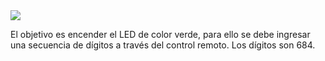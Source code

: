 
<img src="https://github.com/daltomi/ProyectosArduino/ARDUINO_NANO/clave_control_remoto/raw/master/circuito.png"/>


El objetivo es encender el LED de color verde, para ello se debe ingresar una secuencia de dígitos a través del
control remoto. Los dígitos son 684.

